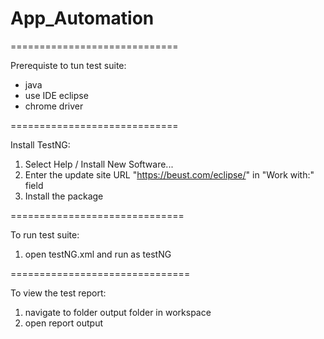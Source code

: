 # App_Automation

=============================

Prerequiste to tun test suite:

  * java
  * use IDE eclipse
  * chrome driver

=============================

Install TestNG:

  1. Select Help / Install New Software...
  2. Enter the update site URL "https://beust.com/eclipse/" in "Work with:" field
  3. Install the package
  
==============================

To run test suite:
 1. open testNG.xml and run as testNG

===============================

To view the test report:
 1. navigate to folder output folder in workspace 
 2. open report output
  
 
